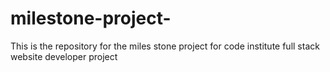 # milestone-project-
This is the repository for the miles stone project for code institute full stack website developer project
